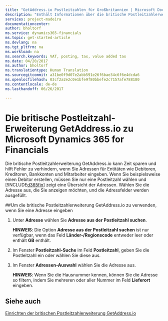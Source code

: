 ```yaml
---
title: "GetAddress.io Postleitzahlen für Großbritannien | Microsoft Docs"
description: "Enthält Informationen über die britische Postleitzahlerweiterung GetAddress.io bereit"
services: project-madeira
documentationcenter: 
author: bholtorf
ms.service: dynamics365-financials
ms.topic: get-started-article
ms.devlang: na
ms.tgt_pltfrm: na
ms.workload: na
ms.search.keywords: VAT, posting, tax, value added tax
ms.date: 04/20/2017
ms.author: bholtorf
ms.translationtype: Human Translation
ms.sourcegitcommit: a31be0f9d07e2abb591e26f6bae34c6f6e4dcda6
ms.openlocfilehash: 03cf2a2e2c0e1bfe9f80bbefe2c7157afe788180
ms.contentlocale: de-de
ms.lasthandoff: 06/26/2017

---
```


# Die britische Postleitzahl-Erweiterung GetAddress.io zu Microsoft Dynamics 365 for Financials
<a id="the-getaddressio-uk-postcodes-extension-to-microsoft-dynamics-365-for-financials" class="xliff"></a>
Die britische Postleitzahlerweiterung GetAddress.io kann Zeit sparen und hilft Fehler zu verhindern, wenn Sie Adressen für Entitäten wie Debitoren, Kreditoren, Bankkonten und Mitarbeiter eingeben. Wenn Sie beispielsweise einen Debitor erstellen, müssen Sie nur eine Postleitzahl wählen und [!INCLUDE[d365fin](includes/d365fin_md.md)] zeigt eine Übersicht der Adressen. Wählen Sie die Adresse aus, die Sie anzeigen möchten, und die Adressfelder werden ausgefüllt.  
  
##Um die britische Postleitzahlerweiterung GetAddress.io zu verwenden, wenn Sie eine Adresse eingeben
<a id="to-use-the-getaddressio-uk-postcodes-extension-when-you-enter-an-address" class="xliff"></a>
1. Unter **Adresse** wählen Sie **Adresse aus der Postleitzahl suchen**.  

    **HINWEIS**: Die Option **Adresse aus der Postleitzahl suchen** ist nur verfügbar, wenn das Feld **Länder-/Regionscode** entweder leer oder enthält **GB** enthält.
2. Im Fenster **Postleitzahl-Suche** im Feld **Postleitzahl**, geben Sie die Postleitzahl ein oder wählen Sie diese aus.  
3. Im Fenster **Adressen-Auswahl** wählen Sie die Adresse aus.  
  
    **HINWEIS**: Wenn Sie die Hausnummer kennen, können Sie die Adresse so filtern, indem Sie mehreren oder aller Nummer im Feld **Lieferort** eingeben.

## Siehe auch
<a id="see-also" class="xliff"></a>
[Einrichten der britischen Postleitzahlerweiterung GetAddress.io](uk-setup-postal-code-service.md)

